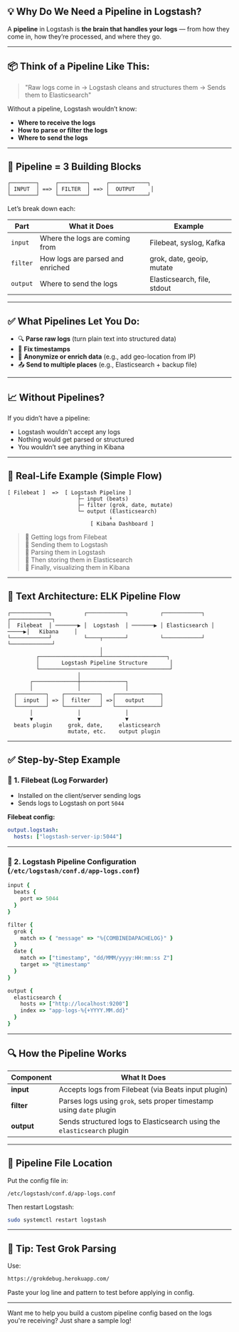 

## 💡 Why Do We Need a Pipeline in Logstash?

A **pipeline** in Logstash is **the brain that handles your logs** — from how they come in, how they’re processed, and where they go.

---

## 📦 Think of a Pipeline Like This:

> "Raw logs come in → Logstash cleans and structures them → Sends them to Elasticsearch"

Without a pipeline, Logstash wouldn’t know:
- **Where to receive the logs**
- **How to parse or filter the logs**
- **Where to send the logs**

---

## 🧱 Pipeline = 3 Building Blocks

```
┌────────┐     ┌─────────┐     ┌────────────┐
│ INPUT  │ ==> │ FILTER  │ ==> │  OUTPUT     │
└────────┘     └─────────┘     └────────────┘
```

Let’s break down each:

| Part    | What it Does                            | Example                        |
|---------|------------------------------------------|--------------------------------|
| `input` | Where the logs are coming from           | Filebeat, syslog, Kafka        |
| `filter`| How logs are parsed and enriched         | grok, date, geoip, mutate      |
| `output`| Where to send the logs                   | Elasticsearch, file, stdout    |

---

## ✅ What Pipelines Let You Do:

- 🔍 **Parse raw logs** (turn plain text into structured data)
- 📅 **Fix timestamps**
- 🔐 **Anonymize or enrich data** (e.g., add geo-location from IP)
- 📤 **Send to multiple places** (e.g., Elasticsearch + backup file)

---

## 📈 Without Pipelines?

If you didn’t have a pipeline:
- Logstash wouldn't accept any logs
- Nothing would get parsed or structured
- You wouldn’t see anything in Kibana

---

## 🔁 Real-Life Example (Simple Flow)

```
[ Filebeat ]  =>  [ Logstash Pipeline ]
                      ├─ input (beats)
                      ├─ filter (grok, date, mutate)
                      └─ output (Elasticsearch)
                                ↓
                          [ Kibana Dashboard ]
```

> 🔹 Getting logs from Filebeat  
> 🔹 Sending them to Logstash  
> 🔹 Parsing them in Logstash  
> 🔹 Then storing them in Elasticsearch  
> 🔹 Finally, visualizing them in Kibana

---

## 📄 Text Architecture: ELK Pipeline Flow

```
┌────────────┐          ┌────────────┐          ┌────────────┐         ┌─────────────┐
│  Filebeat  │ ───────▶ │  Logstash  │ ───────▶ │ Elasticsearch │ ─────▶│   Kibana     │
└────────────┘          └────┬───────┘          └────────────┘         └─────────────┘
                             │
         ┌───────────────────┴────────────────────┐
         │       Logstash Pipeline Structure       │
         └─────────────────────────────────────────┘
                      │
       ┌──────────────┼──────────────┐
       │              │              │
  ┌─────────┐    ┌───────────┐   ┌──────────────┐
  │  input  │ => │  filter   │ =>│   output     │
  └─────────┘    └───────────┘   └──────────────┘
       │              │              │
       ▼              ▼              ▼
  beats plugin     grok, date,     elasticsearch
                   mutate, etc.    output plugin
```

---

## ✅ Step-by-Step Example

### 🎯 1. Filebeat (Log Forwarder)
- Installed on the client/server sending logs
- Sends logs to Logstash on port `5044`

**Filebeat config:**
```yaml
output.logstash:
  hosts: ["logstash-server-ip:5044"]
```

---

### 🎯 2. Logstash Pipeline Configuration (`/etc/logstash/conf.d/app-logs.conf`)

```ruby
input {
  beats {
    port => 5044
  }
}

filter {
  grok {
    match => { "message" => "%{COMBINEDAPACHELOG}" }
  }
  date {
    match => ["timestamp", "dd/MMM/yyyy:HH:mm:ss Z"]
    target => "@timestamp"
  }
}

output {
  elasticsearch {
    hosts => ["http://localhost:9200"]
    index => "app-logs-%{+YYYY.MM.dd}"
  }
}
```

---

## 🔍 How the Pipeline Works

| Component       | What It Does                                                                 |
|-----------------|------------------------------------------------------------------------------|
| **input**       | Accepts logs from Filebeat (via Beats input plugin)                          |
| **filter**      | Parses logs using `grok`, sets proper timestamp using `date` plugin          |
| **output**      | Sends structured logs to Elasticsearch using the `elasticsearch` plugin      |

---

## 📂 Pipeline File Location

Put the config file in:
```
/etc/logstash/conf.d/app-logs.conf
```

Then restart Logstash:
```bash
sudo systemctl restart logstash
```

---

## 🧪 Tip: Test Grok Parsing

Use:
```bash
https://grokdebug.herokuapp.com/
```
Paste your log line and pattern to test before applying in config.

---

Want me to help you build a custom pipeline config based on the logs you're receiving? Just share a sample log!
